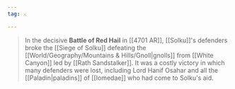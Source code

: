 ```yaml
---
tag: ⚔️

---
```

> In the decisive **Battle of Red Hail** in [[4701 AR]], [[Solku]]'s defenders broke the [[Siege of Solku]] defeating the [[World/Geography/Mountains & Hills/Gnoll|gnolls]] from [[White Canyon]] led by [[Rath Sandstalker]]. It was a costly victory in which many defenders were lost, including Lord Hanif Osahar and all the [[Paladin|paladins]] of [[Iomedae]] who had come to Solku's aid.







